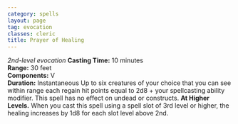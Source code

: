 ```yaml
---
category: spells
layout: page
tag: evocation
classes: cleric
title: Prayer of Healing 
---
```

_2nd-level evocation_ 
**Casting Time:** 10 minutes    
**Range:** 30 feet    
**Components:** V    
**Duration:** Instantaneous 
Up to six creatures of your choice that you can see within range each regain hit points equal to 2d8 + your spellcasting ability modifier. This spell has no effect on undead or constructs. 
**At Higher Levels.** When you cast this spell using a spell slot of 3rd level or higher, the healing increases by 1d8 for each slot level above 2nd.